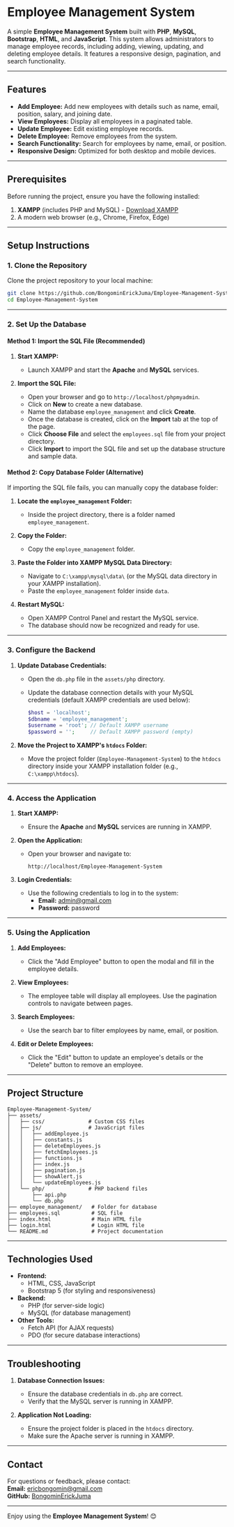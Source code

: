 # Employee Management System

A simple **Employee Management System** built with **PHP**, **MySQL**, **Bootstrap**, **HTML**, and **JavaScript**. This system allows administrators to manage employee records, including adding, viewing, updating, and deleting employee details. It features a responsive design, pagination, and search functionality.

---

## Features

- **Add Employee:** Add new employees with details such as name, email, position, salary, and joining date.
- **View Employees:** Display all employees in a paginated table.
- **Update Employee:** Edit existing employee records.
- **Delete Employee:** Remove employees from the system.
- **Search Functionality:** Search for employees by name, email, or position.
- **Responsive Design:** Optimized for both desktop and mobile devices.

---

## Prerequisites

Before running the project, ensure you have the following installed:

1. **XAMPP** (includes PHP and MySQL) - [Download XAMPP](https://www.apachefriends.org/index.html)
2. A modern web browser (e.g., Chrome, Firefox, Edge)

---

## Setup Instructions

### 1. Clone the Repository

Clone the project repository to your local machine:

```bash
git clone https://github.com/BongominErickJuma/Employee-Management-System.git
cd Employee-Management-System
```

---

### 2. Set Up the Database

#### Method 1: Import the SQL File (Recommended)

1. **Start XAMPP:**

   - Launch XAMPP and start the **Apache** and **MySQL** services.

2. **Import the SQL File:**
   - Open your browser and go to `http://localhost/phpmyadmin`.
   - Click on **New** to create a new database.
   - Name the database `employee_management` and click **Create**.
   - Once the database is created, click on the **Import** tab at the top of the page.
   - Click **Choose File** and select the `employees.sql` file from your project directory.
   - Click **Import** to import the SQL file and set up the database structure and sample data.

#### Method 2: Copy Database Folder (Alternative)

If importing the SQL file fails, you can manually copy the database folder:

1. **Locate the `employee_management` Folder:**

   - Inside the project directory, there is a folder named `employee_management`.

2. **Copy the Folder:**

   - Copy the `employee_management` folder.

3. **Paste the Folder into XAMPP MySQL Data Directory:**

   - Navigate to `C:\xampp\mysql\data\` (or the MySQL data directory in your XAMPP installation).
   - Paste the `employee_management` folder inside `data`.

4. **Restart MySQL:**
   - Open XAMPP Control Panel and restart the MySQL service.
   - The database should now be recognized and ready for use.

---

### 3. Configure the Backend

1. **Update Database Credentials:**

   - Open the `db.php` file in the `assets/php` directory.
   - Update the database connection details with your MySQL credentials (default XAMPP credentials are used below):

     ```php
     $host = 'localhost';
     $dbname = 'employee_management';
     $username = 'root'; // Default XAMPP username
     $password = '';     // Default XAMPP password (empty)
     ```

2. **Move the Project to XAMPP's `htdocs` Folder:**
   - Move the project folder (`Employee-Management-System`) to the `htdocs` directory inside your XAMPP installation folder (e.g., `C:\xampp\htdocs`).

---

### 4. Access the Application

1. **Start XAMPP:**

   - Ensure the **Apache** and **MySQL** services are running in XAMPP.

2. **Open the Application:**

   - Open your browser and navigate to:

     ```
     http://localhost/Employee-Management-System
     ```

3. **Login Credentials:**
   - Use the following credentials to log in to the system:
     - **Email:** admin@gmail.com
     - **Password:** password

---

### 5. Using the Application

1. **Add Employees:**

   - Click the "Add Employee" button to open the modal and fill in the employee details.

2. **View Employees:**

   - The employee table will display all employees. Use the pagination controls to navigate between pages.

3. **Search Employees:**

   - Use the search bar to filter employees by name, email, or position.

4. **Edit or Delete Employees:**
   - Click the "Edit" button to update an employee's details or the "Delete" button to remove an employee.

---

## Project Structure

```
Employee-Management-System/
├── assets/
│   ├── css/              # Custom CSS files
│   ├── js/               # JavaScript files
│   │   ├── addEmployee.js
│   │   ├── constants.js
│   │   ├── deleteEmployees.js
│   │   ├── fetchEmployees.js
│   │   ├── functions.js
│   │   ├── index.js
│   │   ├── pagination.js
│   │   ├── showAlert.js
│   │   └── updateEmployees.js
│   └── php/              # PHP backend files
│       ├── api.php
│       └── db.php
├── employee_management/   # Folder for database
├── employees.sql          # SQL file
├── index.html             # Main HTML file
├── login.html             # Login HTML file
└── README.md              # Project documentation
```

---

## Technologies Used

- **Frontend:**
  - HTML, CSS, JavaScript
  - Bootstrap 5 (for styling and responsiveness)
- **Backend:**
  - PHP (for server-side logic)
  - MySQL (for database management)
- **Other Tools:**
  - Fetch API (for AJAX requests)
  - PDO (for secure database interactions)

---

## Troubleshooting

1. **Database Connection Issues:**

   - Ensure the database credentials in `db.php` are correct.
   - Verify that the MySQL server is running in XAMPP.

2. **Application Not Loading:**
   - Ensure the project folder is placed in the `htdocs` directory.
   - Make sure the Apache server is running in XAMPP.

---

## Contact

For questions or feedback, please contact:  
**Email:** ericbongomin@gmail.com  
**GitHub:** [BongominErickJuma](https://github.com/BongominErickJuma)

---

Enjoy using the **Employee Management System**! 😊
